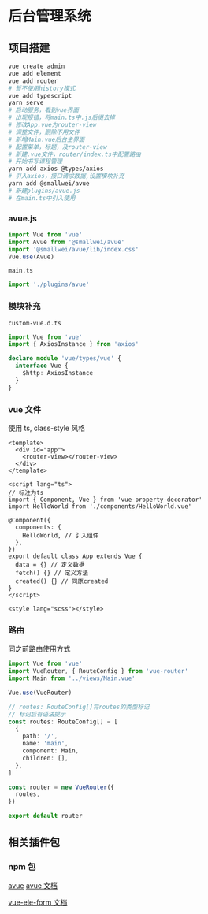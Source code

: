 # 后台管理系统

## 项目搭建

```bash
vue create admin
vue add element
vue add router
# 暂不使用history模式
vue add typescript
yarn serve
# 启动服务，看到vue界面
# 出现报错，将main.ts中.js后缀去掉
# 修改App.vue为router-view
# 调整文件，删除不用文件
# 新增Main.vue后台主界面
# 配置菜单，标题，及router-view
# 新建.vue文件，router/index.ts中配置路由
# 开始书写课程管理
yarn add axios @types/axios
# 引入axios，接口请求数据,设置模块补充
yarn add @smallwei/avue
# 新建plugins/avue.js
# 在main.ts中引入使用
```

### avue.js

```js
import Vue from 'vue'
import Avue from '@smallwei/avue'
import '@smallwei/avue/lib/index.css'
Vue.use(Avue)
```

`main.ts`

```js
import './plugins/avue'
```

### 模块补充

`custom-vue.d.ts`

```ts
import Vue from 'vue'
import { AxiosInstance } from 'axios'

declare module 'vue/types/vue' {
  interface Vue {
    $http: AxiosInstance
  }
}
```

### vue 文件

使用 ts, class-style 风格

```vue
<template>
  <div id="app">
    <router-view></router-view>
  </div>
</template>

<script lang="ts">
// 标注为ts
import { Component, Vue } from 'vue-property-decorator'
import HelloWorld from './components/HelloWorld.vue'

@Component({
  components: {
    HelloWorld, // 引入组件
  },
})
export default class App extends Vue {
  data = {} // 定义数据
  fetch() {} // 定义方法
  created() {} // 同原created
}
</script>

<style lang="scss"></style>
```

### 路由

同之前路由使用方式

```ts
import Vue from 'vue'
import VueRouter, { RouteConfig } from 'vue-router'
import Main from '../views/Main.vue'

Vue.use(VueRouter)

// routes: RouteConfig[]将routes的类型标记
// 标记后有语法提示
const routes: RouteConfig[] = [
  {
    path: '/',
    name: 'main',
    component: Main,
    children: [],
  },
]

const router = new VueRouter({
  routes,
})

export default router
```

## 相关插件包

### npm 包

[avue](https://github.com/nmxiaowei/avue)
[avue 文档](https://avuejs.com/doc/crud/crud)

[vue-ele-form 文档](https://www.yuque.com/chaojie-vjiel/vbwzgu/twp49o)
